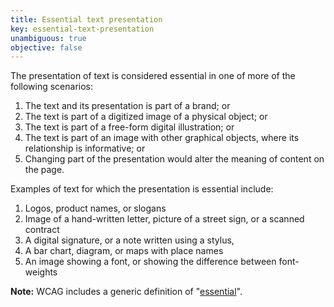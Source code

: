 ```yaml
---
title: Essential text presentation
key: essential-text-presentation
unambiguous: true
objective: false
---
```


The presentation of text is considered essential in one of more of the following scenarios:

1. The text and its presentation is part of a brand; or
2. The text is part of a digitized image of a physical object; or
3. The text is part of a free-form digital illustration; or
4. The text is part of an image with other graphical objects, where its relationship is informative; or
5. Changing part of the presentation would alter the meaning of content on the page.

Examples of text for which the presentation is essential include:

1. Logos, product names, or slogans
2. Image of a hand-written letter, picture of a street sign, or a scanned contract
3. A digital signature, or a note written using a stylus,
4. A bar chart, diagram, or maps with place names
5. An image showing a font, or showing the difference between font-weights

**Note:** WCAG includes a generic definition of "[essential](https://www.w3.org/WAI/WCAG22/Understanding/images-of-text.html#dfn-essential)".
